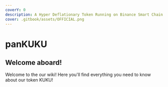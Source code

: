 ```yaml
---
coverY: 0
description: A Hyper Deflationary Token Running on Binance Smart Chain
cover: .gitbook/assets/OFFICIAL.png
---
```


# panKUKU

## Welcome aboard!

Welcome to the our wiki! Here you'll find everything you need to know about our token KUKU!
